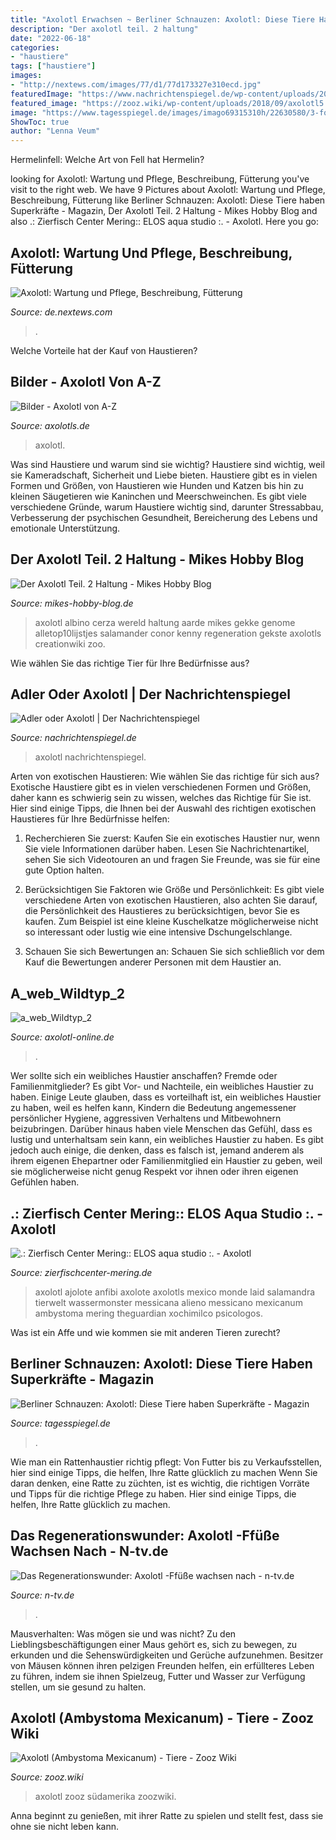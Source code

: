 ```yaml
---
title: "Axolotl Erwachsen ~ Berliner Schnauzen: Axolotl: Diese Tiere Haben Superkräfte"
description: "Der axolotl teil. 2 haltung"
date: "2022-06-18"
categories:
- "haustiere"
tags: ["haustiere"]
images:
- "http://nextews.com/images/77/d1/77d173327e310ecd.jpg"
featuredImage: "https://www.nachrichtenspiegel.de/wp-content/uploads/2015/05/AxolotlBE.jpg"
featured_image: "https://zooz.wiki/wp-content/uploads/2018/09/axolotl5.jpg"
image: "https://www.tagesspiegel.de/images/imago69315310h/22630580/3-format43.jpg"
ShowToc: true
author: "Lenna Veum"
---
```



Hermelinfell: Welche Art von Fell hat Hermelin?

	

		
looking for Axolotl: Wartung und Pflege, Beschreibung, Fütterung you've visit to the right web. We have 9 Pictures about Axolotl: Wartung und Pflege, Beschreibung, Fütterung like Berliner Schnauzen: Axolotl: Diese Tiere haben Superkräfte - Magazin, Der Axolotl Teil. 2 Haltung - Mikes Hobby Blog and also .: Zierfisch Center Mering:: ELOS aqua studio :. - Axolotl. Here you go:
		
    
## Axolotl: Wartung Und Pflege, Beschreibung, Fütterung

<img loading=lazy src="http://nextews.com/images/77/d1/77d173327e310ecd.jpg" onerror="this.onerror=null;this.src='https://tse1.mm.bing.net/th?id=OIP.Y44bJgnTVwPfGpIqR7OZ6AHaGU&amp;pid=15.1';" alt="Axolotl: Wartung und Pflege, Beschreibung, Fütterung">

_Source: de.nextews.com_

>. 

	

Welche Vorteile hat der Kauf von Haustieren?

    
## Bilder - Axolotl Von A-Z

<img loading=lazy src="http://www.axolotls.de/wp-content/uploads/2018/12/Photo_013_-_IMG_2229.jpg" onerror="this.onerror=null;this.src='https://tse3.mm.bing.net/th?id=OIP.g17Qu7EYRgN2ro5Q6JiVYQHaFj&amp;pid=15.1';" alt="Bilder - Axolotl von A-Z">

_Source: axolotls.de_

>axolotl. 

	

Was sind Haustiere und warum sind sie wichtig?
Haustiere sind wichtig, weil sie Kameradschaft, Sicherheit und Liebe bieten. Haustiere gibt es in vielen Formen und Größen, von Haustieren wie Hunden und Katzen bis hin zu kleinen Säugetieren wie Kaninchen und Meerschweinchen. Es gibt viele verschiedene Gründe, warum Haustiere wichtig sind, darunter Stressabbau, Verbesserung der psychischen Gesundheit, Bereicherung des Lebens und emotionale Unterstützung.

    
## Der Axolotl Teil. 2 Haltung - Mikes Hobby Blog

<img loading=lazy src="https://www.mikes-hobby-blog.de/wp-content/uploads/2013/03/Axolotl21.jpg" onerror="this.onerror=null;this.src='https://tse1.mm.bing.net/th?id=OIP.Sjb1K6Voba0vZU5whVZ3pQHaE8&amp;pid=15.1';" alt="Der Axolotl Teil. 2 Haltung - Mikes Hobby Blog">

_Source: mikes-hobby-blog.de_

>axolotl albino cerza wereld haltung aarde mikes gekke genome alletop10lijstjes salamander conor kenny regeneration gekste axolotls creationwiki zoo. 

	

Wie wählen Sie das richtige Tier für Ihre Bedürfnisse aus?

    
## Adler Oder Axolotl | Der Nachrichtenspiegel

<img loading=lazy src="https://www.nachrichtenspiegel.de/wp-content/uploads/2015/05/AxolotlBE.jpg" onerror="this.onerror=null;this.src='https://tse4.mm.bing.net/th?id=OIP.WyrOArL31MSQVq1twdJ8-QHaFh&amp;pid=15.1';" alt="Adler oder Axolotl | Der Nachrichtenspiegel">

_Source: nachrichtenspiegel.de_

>axolotl nachrichtenspiegel. 

	

Arten von exotischen Haustieren: Wie wählen Sie das richtige für sich aus?
Exotische Haustiere gibt es in vielen verschiedenen Formen und Größen, daher kann es schwierig sein zu wissen, welches das Richtige für Sie ist. Hier sind einige Tipps, die Ihnen bei der Auswahl des richtigen exotischen Haustieres für Ihre Bedürfnisse helfen:
1. Recherchieren Sie zuerst: Kaufen Sie ein exotisches Haustier nur, wenn Sie viele Informationen darüber haben. Lesen Sie Nachrichtenartikel, sehen Sie sich Videotouren an und fragen Sie Freunde, was sie für eine gute Option halten.

2. Berücksichtigen Sie Faktoren wie Größe und Persönlichkeit: Es gibt viele verschiedene Arten von exotischen Haustieren, also achten Sie darauf, die Persönlichkeit des Haustieres zu berücksichtigen, bevor Sie es kaufen. Zum Beispiel ist eine kleine Kuschelkatze möglicherweise nicht so interessant oder lustig wie eine intensive Dschungelschlange.

3. Schauen Sie sich Bewertungen an: Schauen Sie sich schließlich vor dem Kauf die Bewertungen anderer Personen mit dem Haustier an.

    
## A_web_Wildtyp_2

<img loading=lazy src="http://www.axolotl-online.de/assets/images/a_web_Wildtyp_2.jpg" onerror="this.onerror=null;this.src='https://tse2.mm.bing.net/th?id=OIP.cM8OkQk4lEv3ohBlr5mWOAHaCB&amp;pid=15.1';" alt="a_web_Wildtyp_2">

_Source: axolotl-online.de_

>. 

	

Wer sollte sich ein weibliches Haustier anschaffen? Fremde oder Familienmitglieder?
Es gibt Vor- und Nachteile, ein weibliches Haustier zu haben. Einige Leute glauben, dass es vorteilhaft ist, ein weibliches Haustier zu haben, weil es helfen kann, Kindern die Bedeutung angemessener persönlicher Hygiene, aggressiven Verhaltens und Mitbewohnern beizubringen. Darüber hinaus haben viele Menschen das Gefühl, dass es lustig und unterhaltsam sein kann, ein weibliches Haustier zu haben. Es gibt jedoch auch einige, die denken, dass es falsch ist, jemand anderem als ihrem eigenen Ehepartner oder Familienmitglied ein Haustier zu geben, weil sie möglicherweise nicht genug Respekt vor ihnen oder ihren eigenen Gefühlen haben.

    
## .: Zierfisch Center Mering:: ELOS Aqua Studio :. - Axolotl

<img loading=lazy src="https://www.zierfischcenter-mering.de/images/stories/teich/axolotl_smal_2.jpg" onerror="this.onerror=null;this.src='https://tse4.mm.bing.net/th?id=OIP.PsAk7f4kuPmf2UsK12VSCgAAAA&amp;pid=15.1';" alt=".: Zierfisch Center Mering:: ELOS aqua studio :. - Axolotl">

_Source: zierfischcenter-mering.de_

>axolotl ajolote anfibi axolote axolotls mexico monde laid salamandra tierwelt wassermonster messicana alieno messicano mexicanum ambystoma mering theguardian xochimilco psicologos. 

	

Was ist ein Affe und wie kommen sie mit anderen Tieren zurecht?

    
## Berliner Schnauzen: Axolotl: Diese Tiere Haben Superkräfte - Magazin

<img loading=lazy src="https://www.tagesspiegel.de/images/imago69315310h/22630580/3-format43.jpg" onerror="this.onerror=null;this.src='https://tse2.mm.bing.net/th?id=OIP.9owqhBehe6m4SQXJ-93u0wHaE8&amp;pid=15.1';" alt="Berliner Schnauzen: Axolotl: Diese Tiere haben Superkräfte - Magazin">

_Source: tagesspiegel.de_

>. 

	

Wie man ein Rattenhaustier richtig pflegt: Von Futter bis zu Verkaufsstellen, hier sind einige Tipps, die helfen, Ihre Ratte glücklich zu machen
Wenn Sie daran denken, eine Ratte zu züchten, ist es wichtig, die richtigen Vorräte und Tipps für die richtige Pflege zu haben. Hier sind einige Tipps, die helfen, Ihre Ratte glücklich zu machen.

    
## Das Regenerationswunder: Axolotl -Ffüße Wachsen Nach - N-tv.de

<img loading=lazy src="http://bilder1.n-tv.de/img/incoming/crop392384/9594999603-cImg_16_9-w680/axolotl.jpg" onerror="this.onerror=null;this.src='https://tse3.mm.bing.net/th?id=OIP.nu4VqriiA1piAe8S7wH8JQHaEK&amp;pid=15.1';" alt="Das Regenerationswunder: Axolotl -Ffüße wachsen nach - n-tv.de">

_Source: n-tv.de_

>. 

	

Mausverhalten: Was mögen sie und was nicht?
Zu den Lieblingsbeschäftigungen einer Maus gehört es, sich zu bewegen, zu erkunden und die Sehenswürdigkeiten und Gerüche aufzunehmen. Besitzer von Mäusen können ihren pelzigen Freunden helfen, ein erfüllteres Leben zu führen, indem sie ihnen Spielzeug, Futter und Wasser zur Verfügung stellen, um sie gesund zu halten.

    
## Axolotl (Ambystoma Mexicanum) - Tiere - Zooz Wiki

<img loading=lazy src="https://zooz.wiki/wp-content/uploads/2018/09/axolotl5.jpg" onerror="this.onerror=null;this.src='https://tse3.mm.bing.net/th?id=OIP.GPZb98cZP2nPWnLFNgVMSAHaF1&amp;pid=15.1';" alt="Axolotl (Ambystoma Mexicanum) - Tiere - Zooz Wiki">

_Source: zooz.wiki_

>axolotl zooz südamerika zoozwiki. 

	

Anna beginnt zu genießen, mit ihrer Ratte zu spielen und stellt fest, dass sie ohne sie nicht leben kann.

